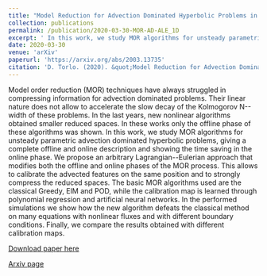 ```yaml
---
title: "Model Reduction for Advection Dominated Hyperbolic Problems in an ALE Framework: Offline and Online Phases"
collection: publications
permalink: /publication/2020-03-30-MOR-AD-ALE_1D
excerpt: ' In this work, we study MOR algorithms for unsteady parametric advection dominated hyperbolic problems, giving a complete offline and online description and showing the time saving in the online phase. [Download paper](/files/publications/Torlo2020MORAdvectionALEMaps.pdf)'
date: 2020-03-30
venue: 'arXiv'
paperurl: 'https://arxiv.org/abs/2003.13735'
citation: 'D. Torlo. (2020). &quot;Model Reduction for Advection Dominated Hyperbolic Problems in an ALE Framework: Offline and Online Phases.&quot; <i>arXiv preprint</i>, arXiv:2003.13735.'
---
```

Model order reduction (MOR) techniques have always struggled in compressing information for advection dominated problems. Their linear nature does not allow to accelerate the slow decay of the Kolmogorov N--width of these problems. In the last years, new nonlinear algorithms obtained smaller reduced spaces. In these works only the offline phase of these algorithms was shown. In this work, we study MOR algorithms for unsteady parametric advection dominated hyperbolic problems, giving a complete offline and online description and showing the time saving in the online phase. We propose an arbitrary Lagrangian--Eulerian approach that modifies both the offline and online phases of the MOR process. This allows to calibrate the advected features on the same position and to strongly compress the reduced spaces. The basic MOR algorithms used are the classical Greedy, EIM and POD, while the calibration map is learned through polynomial regression and artificial neural networks. In the performed simulations we show how the new algorithm defeats the classical method on many equations with nonlinear fluxes and with different boundary conditions. Finally, we compare the results obtained with different calibration maps.

[Download paper here](/files/publications/Torlo2020MORAdvectionALEMaps.pdf)

[Arxiv page](https://arxiv.org/abs/2003.13735)
